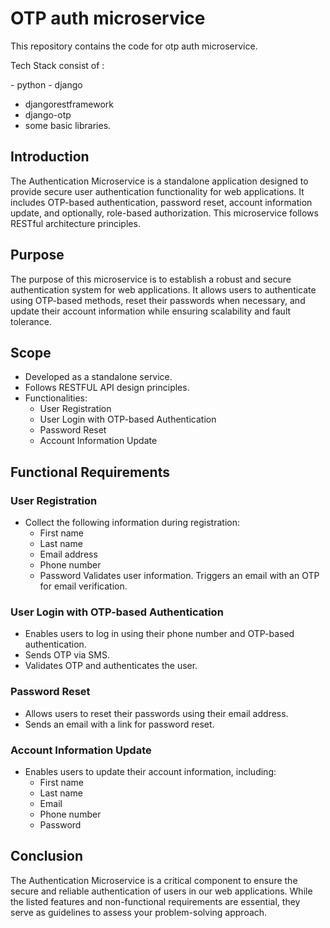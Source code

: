 # OTP auth microservice

This repository contains the code for otp auth microservice.

Tech Stack consist of :

- python
- django
- djangorestframework
- django-otp
- some basic libraries.
  
## Introduction

The Authentication Microservice is a standalone application designed to provide secure user authentication functionality for web applications. It includes OTP-based authentication, password reset, account information update, and optionally, role-based authorization. This microservice follows RESTful architecture principles.

## Purpose

The purpose of this microservice is to establish a robust and secure authentication system for web applications. It allows users to authenticate using OTP-based methods, reset their passwords when necessary, and update their account information while ensuring scalability and fault tolerance.

## Scope

- Developed as a standalone service.
- Follows RESTFUL API design principles.
- Functionalities:
  - User Registration
  - User Login with OTP-based Authentication
  - Password Reset
  - Account Information Update

## Functional Requirements

### User Registration

- Collect the following information during registration:
  - First name
  - Last name
  - Email address
  - Phone number
  - Password
Validates user information.
Triggers an email with an OTP for email verification.

### User Login with OTP-based Authentication

- Enables users to log in using their phone number and OTP-based authentication.
- Sends OTP via SMS.
- Validates OTP and authenticates the user.

### Password Reset

- Allows users to reset their passwords using their email address.
- Sends an email with a link for password reset.

### Account Information Update

- Enables users to update their account information, including:
  - First name
  - Last name
  - Email
  - Phone number
  - Password
 


## Conclusion

The Authentication Microservice is a critical component to ensure the secure and reliable authentication of users in our web applications. While the listed features and non-functional requirements are essential, they serve as guidelines to assess your problem-solving approach.

